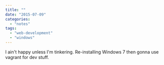 ```yaml
---
title: ""
date: "2015-07-09"
categories: 
  - "notes"
tags: 
  - "web-development"
  - "windows"
---
```


I ain't happy unless I'm tinkering. Re-installing Windows 7 then gonna use vagrant for dev stuff.
